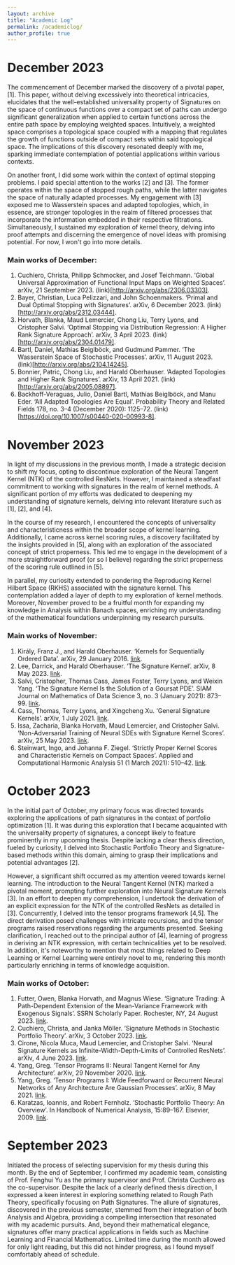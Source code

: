 ```yaml
---
layout: archive
title: "Academic Log"
permalink: /academiclog/
author_profile: true
---
```


# December 2023

The commencement of December marked the discovery of a pivotal paper, [1]. This paper, without delving excessively into theoretical intricacies, elucidates that the well-established universality property of Signatures on the space of continuous functions over a compact set of paths can undergo significant generalization when applied to certain functions across the entire path space by employing weighted spaces. Intuitively, a weighted space comprises a topological space coupled with a mapping that regulates the growth of functions outside of compact sets within said topological space. The implications of this discovery resonated deeply with me, sparking immediate contemplation of potential applications within various contexts.

On another front, I did some work within the context of optimal stopping problems. I paid special attention to the works [2] and [3]. The former operates within the space of stopped rough paths, while the latter navigates the space of naturally adapted processes. My engagement with [3] exposed me to Wasserstein spaces and adapted topologies, which, in essence, are stronger topologies in the realm of filtered processes that incorporate the information embedded in their respective filtrations. Simultaneously, I sustained my exploration of kernel theory, delving into proof attempts and discerning the emergence of novel ideas with promising potential. For now, I won't go into more details. 

### Main works of December:
1. Cuchiero, Christa, Philipp Schmocker, and Josef Teichmann. ‘Global Universal Approximation of Functional Input Maps on Weighted Spaces’. arXiv, 21 September 2023. (link)[http://arxiv.org/abs/2306.03303].
2. Bayer, Christian, Luca Pelizzari, and John Schoenmakers. ‘Primal and Dual Optimal Stopping with Signatures’. arXiv, 6 December 2023. (link)[http://arxiv.org/abs/2312.03444].
3. Horvath, Blanka, Maud Lemercier, Chong Liu, Terry Lyons, and Cristopher Salvi. ‘Optimal Stopping via Distribution Regression: A Higher Rank Signature Approach’. arXiv, 3 April 2023. (link)[http://arxiv.org/abs/2304.01479].
4. Bartl, Daniel, Mathias Beiglböck, and Gudmund Pammer. ‘The Wasserstein Space of Stochastic Processes’. arXiv, 11 August 2023. (link)[http://arxiv.org/abs/2104.14245].
5. Bonnier, Patric, Chong Liu, and Harald Oberhauser. ‘Adapted Topologies and Higher Rank Signatures’. arXiv, 13 April 2021. (link)[http://arxiv.org/abs/2005.08897].
6. Backhoff-Veraguas, Julio, Daniel Bartl, Mathias Beiglböck, and Manu Eder. ‘All Adapted Topologies Are Equal’. Probability Theory and Related Fields 178, no. 3–4 (December 2020): 1125–72. (link)[https://doi.org/10.1007/s00440-020-00993-8].


# November 2023

In light of my discussions in the previous month, I made a strategic decision to shift my focus, opting to discontinue exploration of the Neural Tangent Kernel (NTK) of the controlled ResNets. However, I maintained a steadfast commitment to working with signatures in the realm of kernel methods. A significant portion of my efforts was dedicated to deepening my understanding of signature kernels, delving into relevant literature such as [1], [2], and [4].

In the course of my research, I encountered the concepts of universality and characteristicness within the broader scope of kernel learning. Additionally, I came across kernel scoring rules, a discovery facilitated by the insights provided in [5], along with an exploration of the associated concept of strict properness. This led me to engage in the development of a more straightforward proof (or so I believe) regarding the strict properness of the scoring rule outlined in [5].

In parallel, my curiosity extended to pondering the Reproducing Kernel Hilbert Space (RKHS) associated with the signature kernel. This contemplation added a layer of depth to my exploration of kernel methods. Moreover, November proved to be a fruitful month for expanding my knowledge in Analysis within Banach spaces, enriching my understanding of the mathematical foundations underpinning my research pursuits.

### Main works of November:
1. Király, Franz J., and Harald Oberhauser. ‘Kernels for Sequentially Ordered Data’. arXiv, 29 January 2016. [link](http://arxiv.org/abs/1601.08169).
2. Lee, Darrick, and Harald Oberhauser. ‘The Signature Kernel’. arXiv, 8 May 2023. [link](https://doi.org/10.48550/arXiv.2305.04625).
3. Salvi, Cristopher, Thomas Cass, James Foster, Terry Lyons, and Weixin Yang. ‘The Signature Kernel Is the Solution of a Goursat PDE’. SIAM Journal on Mathematics of Data Science 3, no. 3 (January 2021): 873–99. [link](https://doi.org/10.1137/20M1366794).
4. Cass, Thomas, Terry Lyons, and Xingcheng Xu. ‘General Signature Kernels’. arXiv, 1 July 2021. [link](https://doi.org/10.48550/arXiv.2107.00447).
5. Issa, Zacharia, Blanka Horvath, Maud Lemercier, and Cristopher Salvi. ‘Non-Adversarial Training of Neural SDEs with Signature Kernel Scores’. arXiv, 25 May 2023. [link](https://doi.org/10.48550/arXiv.2305.16274).
6. Steinwart, Ingo, and Johanna F. Ziegel. ‘Strictly Proper Kernel Scores and Characteristic Kernels on Compact Spaces’. Applied and Computational Harmonic Analysis 51 (1 March 2021): 510–42. [link](https://doi.org/10.1016/j.acha.2019.11.005).


# October 2023

In the initial part of October, my primary focus was directed towards exploring the applications of path signatures in the context of portfolio optimization [1]. It was during this exploration that I became acquainted with the universality property of signatures, a concept likely to feature prominently in my upcoming thesis. Despite lacking a clear thesis direction, fueled by curiosity, I delved into Stochastic Portfolio Theory and Signature-based methods within this domain, aiming to grasp their implications and potential advantages [2].

However, a significant shift occurred as my attention veered towards kernel learning. The introduction to the Neural Tangent Kernel (NTK) marked a pivotal moment, prompting further exploration into Neural Signature Kernels [3]. In an effort to deepen my comprehension, I undertook the derivation of an explicit expression for the NTK of the controlled ResNets as detailed in [3]. Concurrently, I delved into the tensor programs framework [4,5]. The direct derivation posed challenges with intricate recursions, and the tensor programs raised reservations regarding the arguments presented. Seeking clarification, I reached out to the principal author of [4], learning of progress in deriving an NTK expression, with certain technicalities yet to be resolved. In addition, it's noteworthy to mention that most things related to Deep Learning or Kernel Learning were entirely novel to me, rendering this month particularly enriching in terms of knowledge acquisition.

### Main works of October: 
1. Futter, Owen, Blanka Horvath, and Magnus Wiese. ‘Signature Trading: A Path-Dependent Extension of the Mean-Variance Framework with Exogenous Signals’. SSRN Scholarly Paper. Rochester, NY, 24 August 2023. [link](https://doi.org/10.2139/ssrn.4541830).
2. Cuchiero, Christa, and Janka Möller. ‘Signature Methods in Stochastic Portfolio Theory’. arXiv, 3 October 2023. [link](https://doi.org/10.48550/arXiv.2310.02322).
3. Cirone, Nicola Muca, Maud Lemercier, and Cristopher Salvi. ‘Neural Signature Kernels as Infinite-Width-Depth-Limits of Controlled ResNets’. arXiv, 4 June 2023. [link](https://doi.org/10.48550/arXiv.2303.17671).
4. Yang, Greg. ‘Tensor Programs II: Neural Tangent Kernel for Any Architecture’. arXiv, 29 November 2020. [link](https://doi.org/10.48550/arXiv.2006.14548).
5. Yang, Greg. ‘Tensor Programs I: Wide Feedforward or Recurrent Neural Networks of Any Architecture Are Gaussian Processes’. arXiv, 8 May 2021. [link](https://doi.org/10.48550/arXiv.1910.12478).
6. Karatzas, Ioannis, and Robert Fernholz. ‘Stochastic Portfolio Theory: An Overview’. In Handbook of Numerical Analysis, 15:89–167. Elsevier, 2009. [link](https://doi.org/10.1016/S1570-8659(08)00003-3).





# September 2023

Initiated the process of selecting supervision for my thesis during this month. By the end of September, I confirmed my academic team, consisting of Prof. Fenghui Yu as the primary supervisor and Prof. Christa Cuchiero as the co-supervisor. Despite the lack of a clearly defined thesis direction, I expressed a keen interest in exploring something related to Rough Path Theory, specifically focusing on Path Signatures. The allure of signatures, discovered in the previous semester, stemmed from their integration of both Analysis and Algebra, providing a compelling intersection that resonated with my academic pursuits. And, beyond their mathematical elegance, signatures offer many practical applications in fields such as Machine Learning and Financial Mathematics. Limited time during the month allowed for only light reading, but this did not hinder progress, as I found myself comfortably ahead of schedule. 
